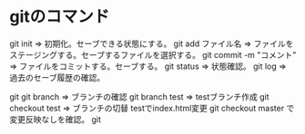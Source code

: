 # gitのコマンド

git init => 初期化。セーブできる状態にする。
git add ファイル名 => ファイルをステージングする。セーブするファイルを選択する。
git commit -m "コメント" => ファイルをコミットする。セーブする。
git status => 状態確認。
git log => 過去のセーブ履歴の確認。

git git branch => ブランチの確認
git branch test => testブランチ作成
git checkout test => ブランチの切替
testでindex.html変更
git checkout master で変更反映なしを確認。
git






